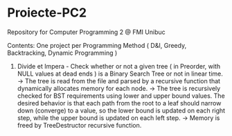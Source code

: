 # Proiecte-PC2
Repository for Computer Programming 2 @ FMI Unibuc

Contents: One project per Programming Method ( D&I, Greedy, Backtracking, Dynamic Programming )

1. Divide et Impera - Check whether or not a given tree ( in Preorder, with NULL values at dead ends ) is a Binary Search Tree or not in linear time.
  -> The tree is read from the file and parsed by a recursive function that dynamically allocates memory for each node.
  -> The tree is recursively checked for BST requirements using lower and upper bound values. The desired behavior is that each path from the root to a leaf should narrow down (converge) to a value, so the lower bound is updated on each right step, while the upper bound is updated on each left step.
  -> Memory is freed by TreeDestructor recursive function.
